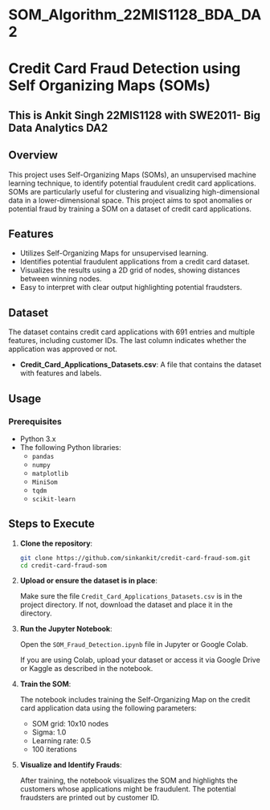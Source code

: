 # SOM_Algorithm_22MIS1128_BDA_DA2
# Credit Card Fraud Detection using Self Organizing Maps (SOMs)

## This is Ankit Singh 22MIS1128 with SWE2011- Big Data Analytics DA2

## Overview

This project uses Self-Organizing Maps (SOMs), an unsupervised machine learning technique, to identify potential fraudulent credit card applications. SOMs are particularly useful for clustering and visualizing high-dimensional data in a lower-dimensional space. This project aims to spot anomalies or potential fraud by training a SOM on a dataset of credit card applications.

## Features

- Utilizes Self-Organizing Maps for unsupervised learning.
- Identifies potential fraudulent applications from a credit card dataset.
- Visualizes the results using a 2D grid of nodes, showing distances between winning nodes.
- Easy to interpret with clear output highlighting potential fraudsters.
  
## Dataset

The dataset contains credit card applications with 691 entries and multiple features, including customer IDs. The last column indicates whether the application was approved or not.

- **Credit_Card_Applications_Datasets.csv**: A file that contains the dataset with features and labels.

## Usage

### Prerequisites

- Python 3.x
- The following Python libraries:
  - `pandas`
  - `numpy`
  - `matplotlib`
  - `MiniSom`
  - `tqdm`
  - `scikit-learn`


## Steps to Execute

1. **Clone the repository**:

    ```bash
    git clone https://github.com/sinkankit/credit-card-fraud-som.git
    cd credit-card-fraud-som
    ```

2. **Upload or ensure the dataset is in place**:

    Make sure the file `Credit_Card_Applications_Datasets.csv` is in the project directory. If not, download the dataset and place it in the directory.

3. **Run the Jupyter Notebook**:

    Open the `SOM_Fraud_Detection.ipynb` file in Jupyter or Google Colab.

    If you are using Colab, upload your dataset or access it via Google Drive or Kaggle as described in the notebook.

4. **Train the SOM**:

    The notebook includes training the Self-Organizing Map on the credit card application data using the following parameters:
    - SOM grid: 10x10 nodes
    - Sigma: 1.0
    - Learning rate: 0.5
    - 100 iterations

5. **Visualize and Identify Frauds**:

    After training, the notebook visualizes the SOM and highlights the customers whose applications might be fraudulent. The potential fraudsters are printed out by customer ID.
